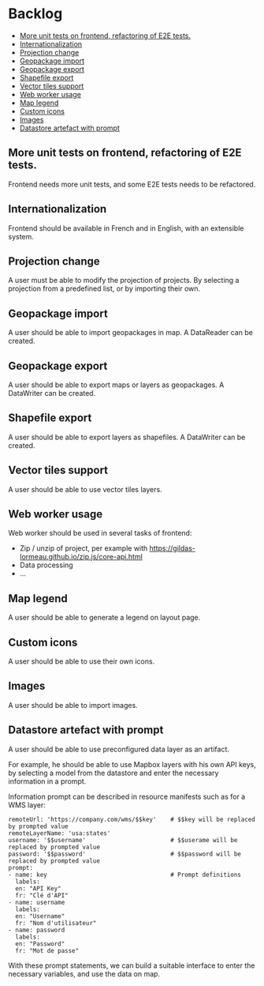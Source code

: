 # Backlog

* [More unit tests on frontend, refactoring of E2E tests.](#more-unit-tests-on-frontend-refactoring-of-e2e-tests)
* [Internationalization](#internationalization)
* [Projection change](#projection-change)
* [Geopackage import](#geopackage-import)
* [Geopackage export](#geopackage-export)
* [Shapefile export](#shapefile-export)
* [Vector tiles support](#vector-tiles-support)
* [Web worker usage](#web-worker-usage)
* [Map legend](#map-legend)
* [Custom icons](#custom-icons)
* [Images](#images)
* [Datastore artefact with prompt](#datastore-artefact-with-prompt)


## More unit tests on frontend, refactoring of E2E tests.

Frontend needs more unit tests, and some E2E tests needs to be refactored.   


## Internationalization

Frontend should be available in French and in English, with an extensible system.   


## Projection change

A user must be able to modify the projection of projects. By selecting a projection from a predefined list,
or by importing their own. 


## Geopackage import

A user should be able to import geopackages in map. A DataReader can be created.


## Geopackage export

A user should be able to export maps or layers as geopackages. A DataWriter can be created.


## Shapefile export

A user should be able to export layers as shapefiles. A DataWriter can be created.


## Vector tiles support

A user should be able to use vector tiles layers.


## Web worker usage

Web worker should be used in several tasks of frontend:
- Zip / unzip of project, per example with https://gildas-lormeau.github.io/zip.js/core-api.html
- Data processing
- ...


## Map legend

A user should be able to generate a legend on layout page.


## Custom icons

A user should be able to use their own icons.


## Images

A user should be able to import images.


## Datastore artefact with prompt

A user should be able to use preconfigured data layer as an artifact.       

For example, he should be able to use Mapbox layers with his own API keys, by selecting a model from the datastore and
enter the necessary information in a prompt.     

Information prompt can be described in resource manifests such as for a WMS layer:    

    remoteUrl: 'https://company.com/wms/$$key'    # $$key will be replaced by prompted value
    remoteLayerName: 'usa:states'
    username: '$$username'                        # $$userame will be replaced by prompted value
    password: '$$password'                        # $$password will be replaced by prompted value
    prompt:                   
    - name: key                                   # Prompt definitions
      labels:
      en: "API Key"
      fr: "Clé d'API"
    - name: username
      labels:
      en: "Username"
      fr: "Nom d'utilisateur"
    - name: password
      labels:
      en: "Password"
      fr: "Mot de passe"


With these prompt statements, we can build a suitable interface to enter the necessary variables, and use 
the data on map.

